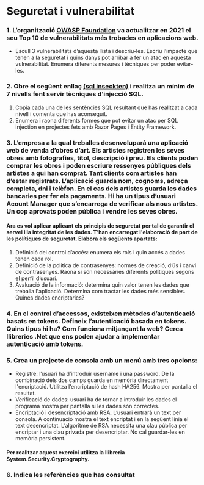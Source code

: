 # Seguretat i vulnerabilitat

### 1. L’organització [OWASP Foundation](https://owasp.org/Top10/es/) va actualitzar en 2021 el seu Top 10 de vulnerabilitats més trobades en aplicacions web. 
- Escull 3 vulnerabilitats d’aquesta llista i descriu-les. Escriu l’impacte que tenen a la seguretat i quins danys pot arribar a fer un atac en aquesta vulnerabilitat. Enumera diferents mesures i tècniques per poder evitar-les.

### 2. Obre el següent enllaç [(sql inseckten)](https://www.sql-insekten.de/) i realitza un mínim de 7 nivells fent servir tècniques d’injecció SQL. 
1. Copia cada una de les sentències SQL resultant que has realitzat a cada nivell i comenta que has aconseguit.
2. Enumera i raona diferents formes que pot evitar un atac per SQL injection en projectes fets amb Razor Pages i Entity Framework. 

### 3. L’empresa a la qual treballes desenvoluparà una aplicació web de venda d’obres d’art. Els artistes registren les seves obres amb fotografies, títol, descripció i preu.  Els clients poden comprar les obres i poden escriure ressenyes públiques dels artistes a qui han comprat. Tant clients com artistes han d’estar registrats. L’aplicació guarda nom, cognoms, adreça completa, dni i telèfon. En el cas dels artistes guarda les dades bancaries per fer els pagaments. Hi ha un tipus d’usuari Acount Manager que s’encarrega de verificar als nous artistes. Un cop aprovats poden pública i vendre les seves obres.

#### Ara es vol aplicar aplicant els principis  de seguretat per tal de garantir el servei i la integritat de les dades. T’han encarregat l'elaboració de part de les polítiques de seguretat. Elabora els següents apartats:
1. Definició del control d’accés: enumera els rols  i quin accés a dades tenen cada rol. 
2. Definició de la política de contrasenyes: normes de creació, d’ús i canvi de contrasenyes. Raona si són necessàries diferents polítiques segons el perfil d’usuari.
3. Avaluació de la informació: determina quin valor tenen les dades que treballa l'aplicació. Determina com tractar les dades més sensibles. Quines dades encriptaries?

### 4. En el control d’accessos, existeixen mètodes d’autenticació basats en tokens. Defineix l’autenticació basada en tokens. Quins tipus hi ha? Com funciona mitjançant la web? Cerca llibreries .Net que ens poden ajudar a implementar autenticació amb tokens.

### 5. Crea un projecte de consola amb un menú amb tres opcions:
- Registre: l’usuari ha d’introduir username i una password. De la combinació dels dos camps guarda en memòria directament l'encriptació. Utilitza l’encriptació de hash HA256. Mostra per pantalla el resultat.
- Verificació de dades: usuari ha de tornar a introduir les dades el programa mostra per pantalla si les dades són correctes.
- Encriptació i desencriptació amb RSA. L’usuari entrarà un text per consola. A continuació mostra el text encriptat i en la següent línia el text desencriptat. L’algoritme de RSA necessita una clau pública per encriptar i una clau privada per desencriptar. No cal guardar-les en memòria persistent.
#### Per realitzar aquest exercici utilitza la llibreria System.Security.Cryptography.

### 6. Indica les referències que has consultat
